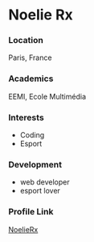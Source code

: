 # Noelie Rx

### Location

Paris, France

### Academics

EEMI, Ecole Multimédia

### Interests

- Coding
- Esport

### Development

- web developer
- esport lover

### Profile Link

[NoelieRx](https://github.com/Noelierx)
